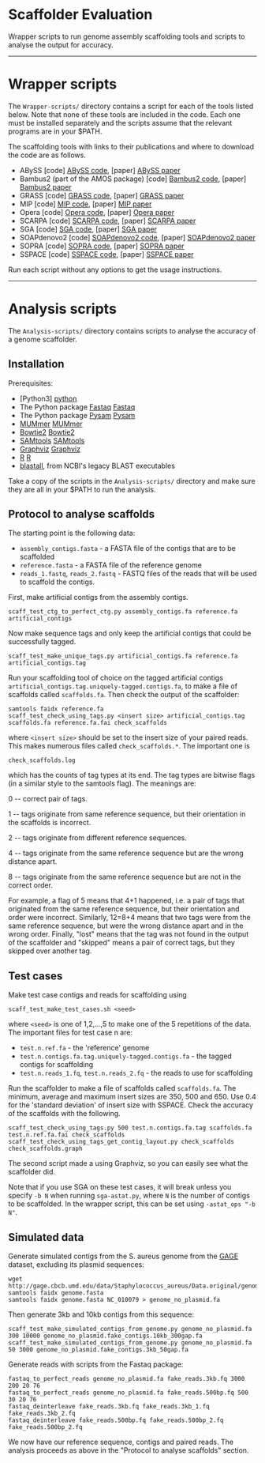 Scaffolder Evaluation
=====================

Wrapper scripts to run genome assembly scaffolding tools and
scripts to analyse the output for accuracy.

- - - - - - - - - - - - - - - - - - - - - - - - - - - - - - - - - - - - - - -

Wrapper scripts
===============

The `Wrapper-scripts/` directory contains a script for each of the tools
listed below. Note that none of these tools are included in the code. Each
one must be installed separately and the scripts assume that the relevant
programs are in your $PATH.

The scaffolding tools with links to their publications and where to download
the code are as follows.

 * ABySS [code] [ABySS code], [paper] [ABySS paper]
 * Bambus2 (part of the AMOS package) [code] [Bambus2 code], [paper] [Bambus2 paper]
 * GRASS [code] [GRASS code], [paper] [GRASS paper]
 * MIP [code] [MIP code], [paper] [MIP paper]
 * Opera [code] [Opera code], [paper] [Opera paper]
 * SCARPA [code] [SCARPA code], [paper] [SCARPA paper]
 * SGA [code] [SGA code], [paper] [SGA paper]
 * SOAPdenovo2 [code] [SOAPdenovo2 code], [paper] [SOAPdenovo2 paper]
 * SOPRA [code] [SOPRA code], [paper] [SOPRA paper]
 * SSPACE [code] [SSPACE code], [paper] [SSPACE paper]

Run each script without any options to get the usage instructions.

- - - - - - - - - - - - - - - - - - - - - - - - - - - - - - - - - - - - - - -

Analysis scripts
================

The `Analysis-scripts/` directory contains scripts to analyse the accuracy
of a genome scaffolder.

Installation
------------

Prerequisites:

 * [Python3] [python]
 * The Python package [Fastaq] [Fastaq]
 * The Python package [Pysam] [Pysam]
 * [MUMmer] [MUMmer]
 * [Bowtie2] [Bowtie2]
 * [SAMtools] [SAMtools]
 * [Graphviz] [Graphviz]
 * [R] [R]
 * [blastall], from NCBI's legacy BLAST executables

Take a copy of the scripts in the `Analysis-scripts/` directory and make sure
they are all in your $PATH to run the analysis.


Protocol to analyse scaffolds
-----------------------------

The starting point is the following data:

 * `assembly_contigs.fasta` - a FASTA file of the contigs that are to be scaffolded
 * `reference.fasta` - a FASTA file of the reference genome
 * `reads_1.fastq`, `reads_2.fastq` - FASTQ files of the reads that will be used to scaffold the contigs.

First, make artificial contigs from the assembly contigs.

    scaff_test_ctg_to_perfect_ctg.py assembly_contigs.fa reference.fa artificial_contigs

Now make sequence tags and only keep the artificial contigs that could be successfully tagged.

    scaff_test_make_unique_tags.py artificial_contigs.fa reference.fa artificial_contigs.tag

Run your scaffolding tool of choice on the tagged artificial contigs
`artificial_contigs.tag.uniquely-tagged.contigs.fa`, to make a file of scaffolds called `scaffolds.fa`.
Then check the output of the scaffolder:

    samtools faidx reference.fa
    scaff_test_check_using_tags.py <insert size> artificial_contigs.tag scaffolds.fa reference.fa.fai check_scaffolds

where `<insert size>` should be set to the insert size of your paired reads.
This makes numerous files called `check_scaffolds.*`. The important one is

    check_scaffolds.log

which has the counts of tag types at its end. The tag types are bitwise flags
(in a similar style to the samtools flag). The meanings are:

0 -- correct pair of tags.

1 -- tags originate from same reference sequence, but their orientation in the scaffolds is incorrect.

2 -- tags originate from different reference sequences.

4 -- tags originate from the same reference sequence but are the wrong distance apart.

8 -- tags originate from the same reference sequence but are not in the correct order.

For example, a flag of 5 means that 4+1 happened, i.e. a pair of tags that
originated from the same reference sequence, but their orientation and order
were incorrect.  Similarly, 12=8+4 means that two tags were from the same
reference sequence, but were the wrong distance apart and in the wrong order.
Finally, "lost" means that the tag was not found in the output of the
scaffolder and "skipped" means a pair of correct tags, but they skipped
over another tag.

Test cases
----------

Make test case contigs and reads for scaffolding using

    scaff_test_make_test_cases.sh <seed>

where `<seed>` is one of 1,2,...,5 to make one of the 5 repetitions of the data.
The important files for test case n are:

 * `test.n.ref.fa` - the 'reference' genome
 * `test.n.contigs.fa.tag.uniquely-tagged.contigs.fa` - the tagged contigs for scaffolding
 * `test.n.reads_1.fq`, `test.n.reads_2.fq` - the reads to use for scaffolding

Run the scaffolder to make a file of scaffolds called `scaffolds.fa`.  The
minimum, average and maximum insert sizes are 350, 500 and 650. Use 0.4
for the 'standard deviation' of insert size with SSPACE.  Check the
accuracy of the scaffolds with the following.

    scaff_test_check_using_tags.py 500 test.n.contigs.fa.tag scaffolds.fa test.n.ref.fa.fai check_scaffolds
    scaff_test_check_using_tags_get_contig_layout.py check_scaffolds check_scaffolds.graph

The second script made a using Graphviz, so you can easily see what the scaffolder
did.

Note that if you use SGA on these test cases, it will break unless you
specify `-b N` when running `sga-astat.py`, where `N` is the number of contigs
to be scaffolded. In the wrapper script, this can be set using `-astat_ops
"-b N"`.

Simulated data
--------------

Generate simulated contigs from the S. aureus genome from the [GAGE] dataset,
excluding its plasmid sequences:

    wget http://gage.cbcb.umd.edu/data/Staphylococcus_aureus/Data.original/genome.fasta
    samtools faidx genome.fasta
    samtools faidx genome.fasta NC_010079 > genome_no_plasmid.fa

Then generate 3kb and 10kb contigs from this sequence:

    scaff_test_make_simulated_contigs_from_genome.py genome_no_plasmid.fa 300 10000 genome_no_plasmid.fake_contigs.10kb_300gap.fa
    scaff_test_make_simulated_contigs_from_genome.py genome_no_plasmid.fa 50 3000 genome_no_plasmid.fake_contigs.3kb_50gap.fa

Generate reads with scripts from the Fastaq package:

    fastaq_to_perfect_reads genome_no_plasmid.fa fake_reads.3kb.fq 3000 200 20 76
    fastaq_to_perfect_reads genome_no_plasmid.fa fake_reads.500bp.fq 500 30 20 76
    fastaq_deinterleave fake_reads.3kb.fq fake_reads.3kb_1.fq fake_reads.3kb_2.fq
    fastaq_deinterleave fake_reads.500bp.fq fake_reads.500bp_2.fq fake_reads.500bp_2.fq

We now have our reference sequence, contigs and paired reads. The analysis
proceeds as above in the "Protocol to analyse scaffolds" section.


  [ABySS code]: http://www.bcgsc.ca/platform/bioinfo/software/abyss
  [ABySS paper]: http://genome.cshlp.org/content/19/6/1117
  [Bambus2 code]: http://sourceforge.net/projects/amos/
  [Bambus2 paper]: http://bioinformatics.oxfordjournals.org/content/27/21/2964.long
  [GRASS code]: https://code.google.com/p/tud-scaffolding/
  [GRASS paper]: http://bioinformatics.oxfordjournals.org/content/28/11/1429
  [MIP code]: http://www.cs.helsinki.fi/u/lmsalmel/mip-scaffolder/
  [MIP paper]: http://bioinformatics.oxfordjournals.org/content/27/23/3259
  [Opera code]: http://sourceforge.net/projects/operasf/files/version%201.0/
  [Opera paper]: http://online.liebertpub.com/doi/abs/10.1089/cmb.2011.0170
  [SCARPA code]: http://compbio.cs.toronto.edu/hapsembler/scarpa.html
  [SCARPA paper]: http://bioinformatics.oxfordjournals.org/content/29/4/428
  [SGA code]: https://github.com/jts/sga
  [SGA paper]: http://genome.cshlp.org/content/22/3/549
  [SOAPdenovo2 code]: http://soap.genomics.org.cn/soapdenovo.html
  [SOAPdenovo2 paper]: http://www.gigasciencejournal.com/content/1/1/18
  [SOPRA code]: http://www.physics.rutgers.edu/~anirvans/SOPRA/
  [SOPRA paper]: http://www.biomedcentral.com/1471-2105/11/345/
  [SSPACE code]: http://www.baseclear.com/landingpages/basetools-a-wide-range-of-bioinformatics-solutions/
  [SSPACE paper]: http://bioinformatics.oxfordjournals.org/content/27/4/578
  [Python]: http://www.python.org/
  [Fastaq]: https://github.com/sanger-pathogens/Fastaq
  [Pysam]: http://wwwfgu.anat.ox.ac.uk/~andreas/documentation/samtools/api.html
  [MUMmer]: http://mummer.sourceforge.net/
  [Bowtie2]: http://bowtie-bio.sourceforge.net/bowtie2/index.shtml
  [blastall]: http://blast.ncbi.nlm.nih.gov/Blast.cgi?CMD=Web&PAGE_TYPE=BlastDocs&DOC_TYPE=Download
  [Graphviz]: http://www.graphviz.org/
  [SAMtools]: http://samtools.sourceforge.net/
  [R]: http://www.r-project.org/
  [GAGE]: http://gage.cbcb.umd.edu/
